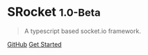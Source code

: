 # SRocket <small>1.0-Beta</small>

> A typescript based socket.io framework.

[GitHub](https://github.com/FetzenRndy/SRocket)
[Get Started](/#srocket)